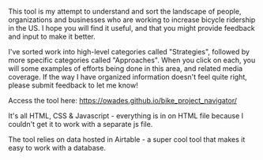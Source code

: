 
This tool is my attempt to understand and sort the landscape of people, organizations and businesses who are working to increase bicycle ridership in the US. I hope you will find it useful, and that you might provide feedback and input to make it better.

I've sorted work into high-level categories called "Strategies", followed by more specific categories called "Approaches". When you click on each, you will some examples of efforts being done in this area, and related media coverage. If the way I have organized information doesn't feel quite right, please submit feedback to let me know!

Access the tool here: https://owades.github.io/bike_project_navigator/

It's all HTML, CSS & Javascript - everything is in on HTML file because I couldn't get it to work with a separate js file. 

The tool relies on data hosted in Airtable - a super cool tool that makes it easy to work with a database.